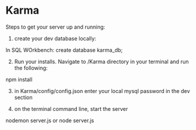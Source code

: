 # Karma

Steps to get your server up and running:

1) create your dev database locally:

In SQL WOrkbench:
create database karma_db;

2) Run your installs.  Navigate to /Karma directory in your terminal and run the following:

npm install

3) in Karma/config/config.json enter your local mysql password in the dev section

4) on the terminal command line, start the server

nodemon server.js or node server.js




